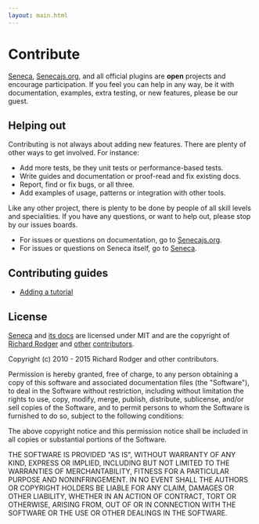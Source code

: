 ```yaml
---
layout: main.html
---
```


# Contribute
[Seneca][], [Senecajs.org][], and all official plugins are __open__ projects and encourage
participation. If you feel you can help in any way, be it with documentation, examples, extra
testing, or new features, please be our guest.

## Helping out
Contributing is not always about adding new features. There are plenty of other ways to get
involved. For instance:

- Add more tests, be they unit tests or performance-based tests.
- Write guides and documentation or proof-read and fix existing docs.
- Report, find or fix bugs, or all three.
- Add examples of usage, patterns or integration with other tools.

Like any other project, there is plenty to be done by people of all skill levels and specialities.
If you have any questions, or want to help out, please stop by our issues boards.

- For issues or questions on documentation, go to [Senecajs.org][org_issues].
- For issues or questions on Seneca itself, go to [Seneca][code_issues].

## Contributing guides

- [Adding a tutorial][]

## License
[Seneca][] and [its docs][senecajs.org] are licensed under MIT and
are the copyright of [Richard Rodger][] and [other][] [contributors][].

Copyright (c) 2010 - 2015 Richard Rodger and other contributors.

Permission is hereby granted, free of charge, to any person obtaining a copy
of this software and associated documentation files (the "Software"), to deal
in the Software without restriction, including without limitation the rights
to use, copy, modify, merge, publish, distribute, sublicense, and/or sell
copies of the Software, and to permit persons to whom the Software is
furnished to do so, subject to the following conditions:

The above copyright notice and this permission notice shall be included in
all copies or substantial portions of the Software.

THE SOFTWARE IS PROVIDED "AS IS", WITHOUT WARRANTY OF ANY KIND, EXPRESS OR
IMPLIED, INCLUDING BUT NOT LIMITED TO THE WARRANTIES OF MERCHANTABILITY,
FITNESS FOR A PARTICULAR PURPOSE AND NONINFRINGEMENT. IN NO EVENT SHALL THE
AUTHORS OR COPYRIGHT HOLDERS BE LIABLE FOR ANY CLAIM, DAMAGES OR OTHER
LIABILITY, WHETHER IN AN ACTION OF CONTRACT, TORT OR OTHERWISE, ARISING FROM,
OUT OF OR IN CONNECTION WITH THE SOFTWARE OR THE USE OR OTHER DEALINGS IN
THE SOFTWARE.

[Adding a tutorial]: ./adding-a-tutorial.html
[Seneca]: https://github.com/senecajs/seneca
[Senecajs.org]: https://github.com/senecajs/senecajs.org
[code_issues]: https://github.com/senecajs/seneca/issues
[org_issues]: https://github.com/senecajs/senecajs.org/issues
[other]: https://github.com/senecajs/senecajs.org/contributors
[contributors]: https://github.com/senecajs/seneca/contributors
[Richard Rodger]: https://github.com/rjrodger
